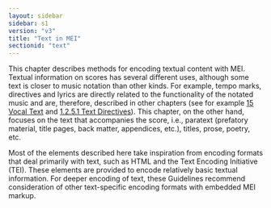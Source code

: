 ```yaml
---
layout: sidebar
sidebar: s1
version: "v3"
title: "Text in MEI"
sectionid: "text"
---
```




This chapter describes methods for encoding textual content with MEI. Textual information
on
scores has several different uses, although some text is closer to music notation
than other
kinds. For example, tempo marks, directives and lyrics are directly related to the
functionality
of the notated music and are, therefore, described in other chapters (see for example
<a class="link_ptr" title="Vocal Text" href="{{ site.baseurl }}/{{ page.version }}/guidelines/lyricsDesc.html">15 Vocal Text</a> and 
<a class="link_ptr" title="Text Directives" href="{{ site.baseurl }}/{{ page.version }}/guidelines/shared.html#sharedTextDirectives">1.2.5.1 Text Directives</a>). This chapter, on the other
hand, focuses on the text that accompanies the score, i.e., paratext (prefatory material,
title
pages, back matter, appendices, etc.), titles, prose, poetry, etc.

Most of the elements described here take inspiration from encoding formats that deal
primarily
with text, such as HTML and the Text Encoding Initiative (TEI). These elements are
provided to
encode relatively basic textual information. For deeper encoding of text, these Guidelines
recommend consideration of other text-specific encoding formats with embedded MEI
markup.















